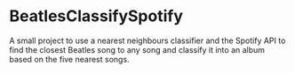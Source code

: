 # BeatlesClassifySpotify
A small project to use a nearest neighbours classifier and the Spotify API to find the closest Beatles song to any song and classify it into an album based on the five nearest songs.
